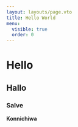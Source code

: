 ```yaml
---
layout: layouts/page.vto
title: Hello World
menu:
  visible: true
  order: 0
---
```

# Hello
## Hallo
### Salve
**Konnichiwa**
